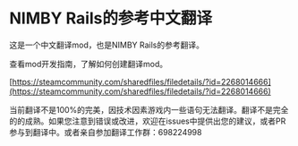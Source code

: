 # NIMBY Rails的参考中文翻译
这是一个中文翻译mod，也是NIMBY Rails的参考翻译。

查看mod开发指南，了解如何创建翻译mod。

[https://steamcommunity.com/sharedfiles/filedetails/?id=2268014666](https://steamcommunity.com/sharedfiles/filedetails/?id=2268014666)

当前翻译不是100%的完美，因技术因素游戏内一些语句无法翻译。翻译不是完全的的成熟。如果您注意到错误或改进，欢迎在issues中提供出您的建议，或者PR参与到翻译中。或者亲自参加翻译工作群：698224998

